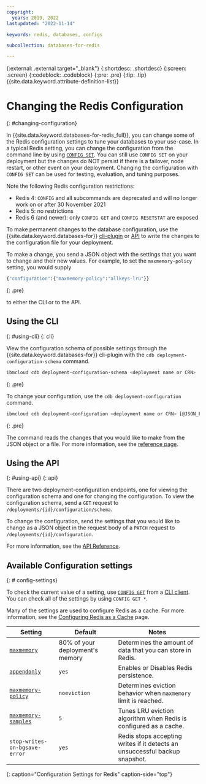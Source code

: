 ```yaml
---
copyright:
  years: 2019, 2022
lastupdated: "2022-11-14"

keywords: redis, databases, configs

subcollection: databases-for-redis

---
```


{:external: .external target="_blank"}
{:shortdesc: .shortdesc}
{:screen: .screen}
{:codeblock: .codeblock}
{:pre: .pre}
{:tip: .tip}
{{site.data.keyword.attribute-definition-list}}

# Changing the Redis Configuration
{: #changing-configuration}

In {{site.data.keyword.databases-for-redis_full}}, you can change some of the Redis configuration settings to tune your databases to your use-case. In a typical Redis setting, you can change the configuration from the command line by using [`CONFIG SET`](https://redis.io/commands/config-set). You can still use `CONFIG SET` on your deployment but the changes do NOT persist if there is a failover, node restart, or other event on your deployment. Changing the configuration with `CONFIG SET` can be used for testing, evaluation, and tuning purposes.

Note the following Redis configuration restrictions: 
* Redis 4:  `CONFIG` and all subcommands are deprecated and will no longer work on or after 30 November 2021
* Redis 5: no restrictions
* Redis 6 (and newer): only `CONFIG GET` and `CONFIG RESETSTAT` are exposed

To make permanent changes to the database configuration, use the {{site.data.keyword.databases-for}} [cli-plugin](/docs/databases-cli-plugin?topic=databases-cli-plugin-cdb-reference#deployment-configuration) or [API](https://{DomainName}/apidocs/cloud-databases-api#change-your-database-configuration) to write the changes to the configuration file for your deployment. 

To make a change, you send a JSON object with the settings that you want to change and their new values. For example, to set the `maxmemory-policy` setting, you would supply 
```sh
{"configuration":{"maxmemory-policy":"allkeys-lru"}}
```
{: .pre}

to either the CLI or to the API. 

## Using the CLI
{: #using-cli}
{: cli}

View the configuration schema of possible settings through the {{site.data.keyword.databases-for}} cli-plugin with the `cdb deployment-configuration-schema` command.
```sh
ibmcloud cdb deployment-configuration-schema <deployment name or CRN>
```
{: .pre}

To change your configuration, use the `cdb deployment-configuration` command. 
```sh
ibmcloud cdb deployment-configuration <deployment name or CRN> [@JSON_FILE | JSON_STRING]
```
{: .pre}

The command reads the changes that you would like to make from the JSON object or a file. For more information, see the [reference page](/docs/databases-cli-plugin?topic=databases-cli-plugin-cdb-reference#deployment-configuration).

## Using the API
{: #using-api}
{: api}

There are two deployment-configuration endpoints, one for viewing the configuration schema and one for changing the configuration. To view the configuration schema, send a `GET` request to `/deployments/{id}/configuration/schema`.

To change the configuration, send the settings that you would like to change as a JSON object in the request body of a `PATCH` request to `/deployments/{id}/configuration`.

For more information, see the [API Reference](https://cloud.ibm.com/apidocs/cloud-databases-api#change-your-database-configuration).


## Available Configuration settings
{: # config-settings}

To check the current value of a setting, use [`CONFIG GET`](https://redis.io/commands/config-get) from a [CLI client](/docs/databases-for-redis?topic=databases-for-redis-connecting-cli-client). You can check all of the settings by using `CONFIG GET *`.

Many of the settings are used to configure Redis as a cache. For more information, see the [Configuring Redis as a Cache](/docs/databases-for-redis?topic=databases-for-redis-redis-cache) page.

| Setting | Default | Notes | 
| ---------- | ----- | ----------- | 
| [`maxmemory`](https://redis.io/topics/memory-optimization#memory-allocation) | 80% of your deployment's memory | Determines the amount of data that you can store in Redis. | 
| [`appendonly`](https://redis.io/topics/persistence#append-only-file)| `yes` | Enables or Disables Redis persistence. | 
| [`maxmemory-policy`](https://redis.io/topics/lru-cache#eviction-policies) |`noeviction` | Determines eviction behavior when `maxmemory` limit is reached. | 
| [`maxmemory-samples`](https://redis.io/topics/lru-cache#approximated-lru-algorithm) | `5`| Tunes LRU eviction algorithm when Redis is configured as a cache. | 
| `stop-writes-on-bgsave-error` | `yes` | Redis stops accepting writes if it detects an unsuccessful backup snapshot.  | 
{: caption="Configuration Settings for Redis" caption-side="top"}
